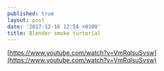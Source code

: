 ```yaml
---
published: true
layout: post
date: '2017-12-16 12:54 +0100'
title: Blender smoke turtorial
---
```

[https://www.youtube.com/watch?v=VmRqlsuSvsw](https://www.youtube.com/watch?v=VmRqlsuSvsw)
